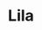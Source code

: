 ---
title: Lila
date: 
draft: false

# descripcion
description : Pulsera de plata 925 y nácar

materials: Plata 925

color: Plateado, nácar blanco y negro

dimensions: 18,5cm largo

code: 03-24-0613

type: "Pulseras"

categories: []

price: $5.860,00

# Images
# first image will be shown in the product page
images:
  # - image: "images/path_to_image"
  # La ubicacion de las imagenes es imagenes/Pulseras/Pulseras.Nácar/03-24-0613-lila
  - image: "./images/pulseras/nácar/03-24-0613.JPG"
---